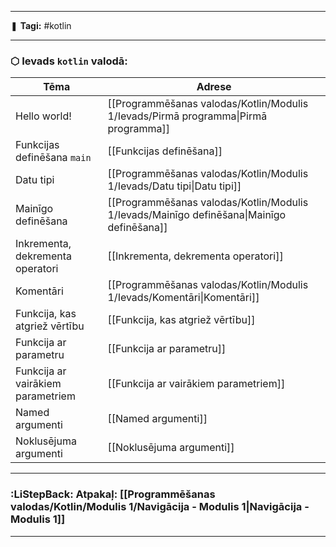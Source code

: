 ___

❚ **Tagi:** #kotlin 

---
### ⬡ Ievads `kotlin` valodā:

| Tēma                              | Adrese                                                   |
| --------------------------------- | -------------------------------------------------------- |
| Hello world!                      | [[Programmēšanas valodas/Kotlin/Modulis 1/Ievads/Pirmā programma\|Pirmā programma]]       |
| Funkcijas definēšana `main`       | [[Funkcijas definēšana]]                                 |
| Datu tipi                         | [[Programmēšanas valodas/Kotlin/Modulis 1/Ievads/Datu tipi\|Datu tipi]]                   |
| Mainīgo definēšana                | [[Programmēšanas valodas/Kotlin/Modulis 1/Ievads/Mainīgo definēšana\|Mainīgo definēšana]] |
| Inkrementa, dekrementa operatori  | [[Inkrementa, dekrementa operatori]]                     |
| Komentāri                         | [[Programmēšanas valodas/Kotlin/Modulis 1/Ievads/Komentāri\|Komentāri]]                   |
| Funkcija, kas atgriež vērtību     | [[Funkcija, kas atgriež vērtību]]                        |
| Funkcija ar parametru             | [[Funkcija ar parametru]]                                |
| Funkcija ar vairākiem parametriem | [[Funkcija ar vairākiem parametriem]]                    |
| Named argumenti                   | [[Named argumenti]]                                      |
| Noklusējuma argumenti             | [[Noklusējuma argumenti]]                                |

---
### :LiStepBack: Atpakaļ: [[Programmēšanas valodas/Kotlin/Modulis 1/Navigācija - Modulis 1|Navigācija - Modulis 1]]

___